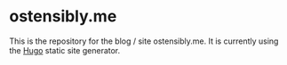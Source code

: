 ostensibly.me
=============

This is the repository for the blog / site ostensibly.me. It is currently using the [Hugo](http://hugo.spf13.com) static site generator.
